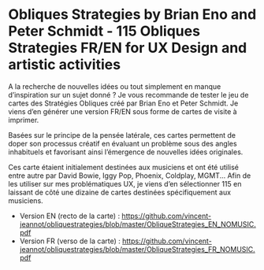 # Obliques Strategies by Brian Eno and Peter Schmidt - 115 Obliques Strategies FR/EN for UX Design and artistic activities

A la recherche de nouvelles idées ou tout simplement en manque d’inspiration sur un sujet donné ? Je vous recommande de tester le jeu de cartes des Stratégies Obliques créé par Brian Eno et Peter Schmidt. Je viens d’en générer une version FR/EN sous forme de cartes de visite à imprimer.

Basées sur le principe de la pensée latérale, ces cartes permettent de doper son processus créatif en évaluant un problème sous des angles inhabituels et favorisant ainsi l’émergence de nouvelles idées originales.

Ces carte étaient initialement destinées aux musiciens et ont été utilisé entre autre par David Bowie, Iggy Pop, Phoenix, Coldplay, MGMT... Afin de les utiliser sur mes problématiques UX, je viens d’en sélectionner 115 en laissant de côté une dizaine de cartes destinées spécifiquement aux musiciens.

- Version EN (recto de la carte) : https://github.com/vincent-jeannot/obliquestrategies/blob/master/ObliqueStrategies_EN_NOMUSIC.pdf
- Version FR (verso de la carte) : https://github.com/vincent-jeannot/obliquestrategies/blob/master/ObliqueStrategies_FR_NOMUSIC.pdf


